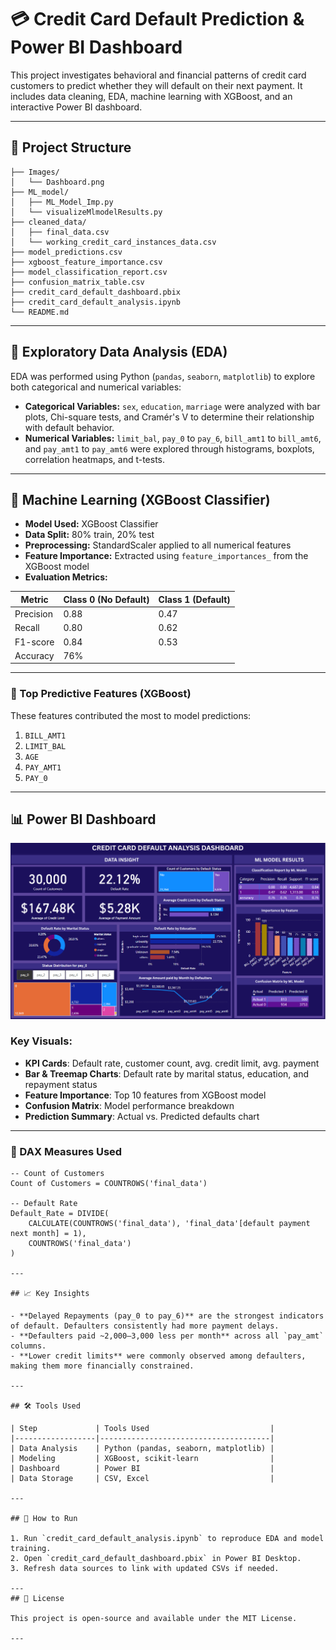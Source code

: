 # 💳 Credit Card Default Prediction & Power BI Dashboard

This project investigates behavioral and financial patterns of credit card customers to predict whether they will default on their next payment. It includes data cleaning, EDA, machine learning with XGBoost, and an interactive Power BI dashboard.

---

## 📂 Project Structure

```
├── Images/
│   └── Dashboard.png
├── ML_model/
│   ├── ML_Model_Imp.py
│   └── visualizeMlmodelResults.py
├── cleaned_data/
│   ├── final_data.csv
│   └── working_credit_card_instances_data.csv
├── model_predictions.csv
├── xgboost_feature_importance.csv
├── model_classification_report.csv
├── confusion_matrix_table.csv
├── credit_card_default_dashboard.pbix
├── credit_card_default_analysis.ipynb
└── README.md
```

---

## 🔎 Exploratory Data Analysis (EDA)

EDA was performed using Python (`pandas`, `seaborn`, `matplotlib`) to explore both categorical and numerical variables:

- **Categorical Variables:** `sex`, `education`, `marriage` were analyzed with bar plots, Chi-square tests, and Cramér's V to determine their relationship with default behavior.
- **Numerical Variables:** `limit_bal`, `pay_0` to `pay_6`, `bill_amt1` to `bill_amt6`, and `pay_amt1` to `pay_amt6` were explored through histograms, boxplots, correlation heatmaps, and t-tests.

---

## 🤖 Machine Learning (XGBoost Classifier)

- **Model Used:** XGBoost Classifier
- **Data Split:** 80% train, 20% test
- **Preprocessing:** StandardScaler applied to all numerical features
- **Feature Importance:** Extracted using `feature_importances_` from the XGBoost model
- **Evaluation Metrics:**

| Metric     | Class 0 (No Default) | Class 1 (Default) |
|------------|----------------------|-------------------|
| Precision  | 0.88                 | 0.47              |
| Recall     | 0.80                 | 0.62              |
| F1-score   | 0.84                 | 0.53              |
| Accuracy   | 76%                  |                   |

---

### 🔑 Top Predictive Features (XGBoost)

These features contributed the most to model predictions:

1. `BILL_AMT1`  
2. `LIMIT_BAL`  
3. `AGE`  
4. `PAY_AMT1`  
5. `PAY_0`

---

## 📊 Power BI Dashboard

![Dashboard](Images/Dashboard.png)

### Key Visuals:

- **KPI Cards**: Default rate, customer count, avg. credit limit, avg. payment
- **Bar & Treemap Charts**: Default rate by marital status, education, and repayment status
- **Feature Importance**: Top 10 features from XGBoost model
- **Confusion Matrix**: Model performance breakdown
- **Prediction Summary**: Actual vs. Predicted defaults chart

---

### 📘 DAX Measures Used

```DAX
-- Count of Customers
Count of Customers = COUNTROWS('final_data')

-- Default Rate
Default_Rate = DIVIDE(
    CALCULATE(COUNTROWS('final_data'), 'final_data'[default payment next month] = 1),
    COUNTROWS('final_data')
)

---

## 📈 Key Insights

- **Delayed Repayments (pay_0 to pay_6)** are the strongest indicators of default. Defaulters consistently had more payment delays.
- **Defaulters paid ~2,000–3,000 less per month** across all `pay_amt` columns.
- **Lower credit limits** were commonly observed among defaulters, making them more financially constrained.

---

## 🛠 Tools Used

| Step             | Tools Used                           |
|------------------|--------------------------------------|
| Data Analysis    | Python (pandas, seaborn, matplotlib) |
| Modeling         | XGBoost, scikit-learn                |
| Dashboard        | Power BI                             |
| Data Storage     | CSV, Excel                           |

---

## 🧩 How to Run

1. Run `credit_card_default_analysis.ipynb` to reproduce EDA and model training.
2. Open `credit_card_default_dashboard.pbix` in Power BI Desktop.
3. Refresh data sources to link with updated CSVs if needed.

---
## 📜 License

This project is open-source and available under the MIT License.

---